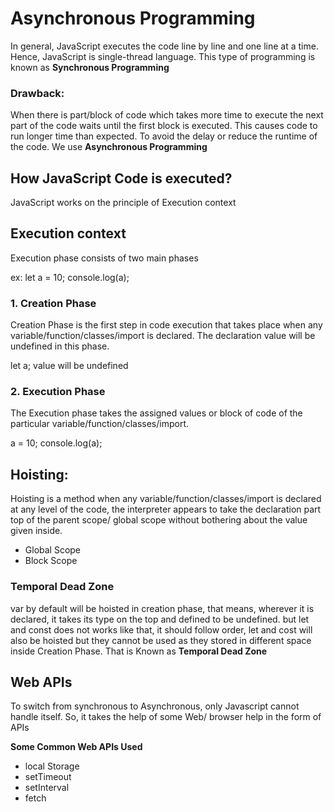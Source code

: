 # Asynchronous Programming

In general, JavaScript executes the code line by line and one line at a time. Hence, JavaScript is single-thread language. This type of programming is known as **Synchronous Programming**

### Drawback:

When there is part/block of code which takes more time to execute the next part of the code waits until the first block is executed. This causes code to run longer time than expected. To avoid the delay or reduce the runtime of the code. We use **Asynchronous Programming**

## How JavaScript Code is executed?

JavaScript works on the principle of Execution context

## Execution context

Execution phase consists of two main phases

ex: let a = 10;
console.log(a);

### 1. Creation Phase

Creation Phase is the first step in code execution that takes place when any variable/function/classes/import is declared. The declaration value will be undefined in this phase.

let a; value will be undefined

### 2. Execution Phase

The Execution phase takes the assigned values or block of code of the particular variable/function/classes/import.

a = 10;
console.log(a);

## Hoisting:

Hoisting is a method when any variable/function/classes/import is declared at any level of the code, the interpreter appears to take the declaration part top of the parent scope/ global scope without bothering about the value given inside.

- Global Scope
- Block Scope

### Temporal Dead Zone

var by default will be hoisted in creation phase, that means, wherever it is declared, it takes its type on the top and defined to be undefined. but let and const does not works like that, it should follow order, let and cost will also be hoisted but they cannot be used as they stored in different space inside Creation Phase. That is Known as **Temporal Dead Zone**

## Web APIs

To switch from synchronous to Asynchronous, only Javascript cannot handle itself. So, it takes the help of some Web/ browser help in the form of APIs

**Some Common Web APIs Used**

- local Storage
- setTimeout
- setInterval
- fetch

